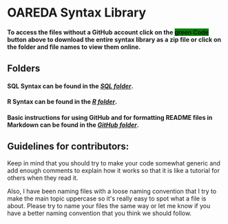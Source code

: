 # OAREDA Syntax Library

#### To access the files without a GitHub account click on the <span style="background-color: green;">green **Code**</span> button above to download the entire syntax library as a zip file or click on the folder and file names to view them online.  

## Folders

#### **SQL Syntax** can be found in the ***[SQL folder](https://github.com/betsyCC/OAREDA_Syntax_Library/tree/main/SQL)***.

#### **R Syntax** can be found in the ***[R folder](https://github.com/betsyCC/OAREDA_Syntax_Library/tree/main/R)***.

#### Basic instructions for using GitHub and for formatting README files in Markdown can be found in the ***[GitHub folder](https://github.com/betsyCC/OAREDA_Syntax_Library/tree/main/GitHub)***.

## Guidelines for contributors:
 
Keep in mind that you should try to make your code somewhat generic and add enough comments to explain how it works so that it is like a tutorial for others when they read it. 
 
Also, I have been naming files with a loose naming convention that I try to make the main topic uppercase so it's really easy to spot what a file is about.  Please try to name your files the same way or let me know if you have a better naming convention that you think we should follow.